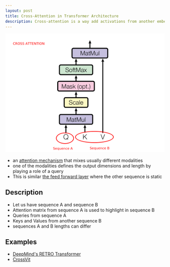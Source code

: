 ```yaml
---
layout: post
title: Cross-Attention in Transformer Architecture
description: Cross-attention is a way add activations from another embedding sequence into transformer layers.
---
```


![Cross-Attention in Transformer Architecture](cross-attention-in-transformer-architecture.png)

- an [attention mechanism](https://vaclavkosar.com/ml/expire-span-scaling-transformer-by-forgetting#self-attention-simplified-recap) that mixes usually different modalities
- one of the modalities defines the output dimensions and length by playing a role of a query
- This is similar [the feed forward layer](/ml/Feed-Forward-Self-Attendion-Key-Value-Memory) where the other sequence is static

## Description
- Let us have sequence A and sequence B
- Attention matrix from sequence A is used to highlight in sequence B
- Queries from sequence A
- Keys and Values from another sequence B
- sequences A and B lengths can differ


## Examples
- [DeepMind's RETRO Transformer](/ml/DeepMinds-RETRO-Transformer-Model)
- [CrossVit](https://arxiv.org/pdf/2103.14899.pdf)
